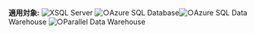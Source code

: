 <Token>**適用対象:** ![X](media/no.png)SQL Server ![○](media/yes.png)Azure SQL Database![○](media/yes.png)Azure SQL Data Warehouse ![○](media/yes.png)Parallel Data Warehouse </Token>
